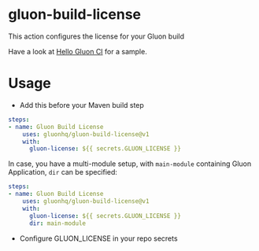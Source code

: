 # gluon-build-license

This action configures the license for your Gluon build

Have a look at [Hello Gluon CI](https://github.com/gluonhq/hello-gluon-ci) for a sample.

# Usage

* Add this before your Maven build step

```yaml
steps:
- name: Gluon Build License
    uses: gluonhq/gluon-build-license@v1
    with:
      gluon-license: ${{ secrets.GLUON_LICENSE }} 
```

In case, you have a multi-module setup, with `main-module` containing Gluon Application,
`dir` can be specified:

```yaml
steps:
- name: Gluon Build License
    uses: gluonhq/gluon-build-license@v1
    with:
      gluon-license: ${{ secrets.GLUON_LICENSE }}
      dir: main-module
```

* Configure GLUON_LICENSE in your repo secrets
